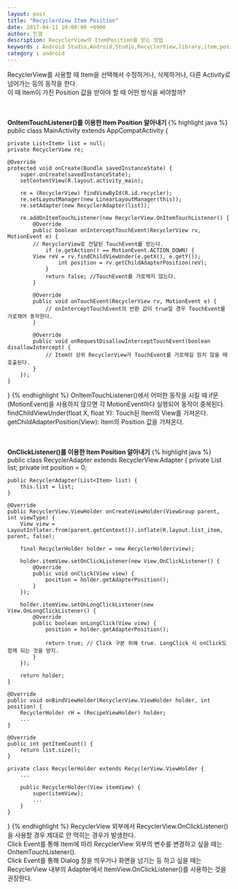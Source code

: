 ```yaml
---
layout: post
title: "RecyclerView Item Position"
date: 2017-04-11 10:00:00 +0900
author: 민갤
description: RecyclerView의 ItemPosition을 얻는 방법
keywords : Android Studio,Android,Studio,RecyclerView,library,item,position,ItemTouch,ClickListener
category : android
---
```

RecyclerView를 사용할 때 Item을 선택해서 수정하거나, 삭제하거나, 다른 Activity로 넘어가는 등의 동작을 한다.<br>
이 때 Item이 가진 Position 값을 받아야 할 때 어떤 방식을 써야할까?<br>
<br>
<br>

<b class="h2"> OnItemTouchListener()를 이용한 Item Position 알아내기 </b>
{% highlight java %}
public class MainActivity extends AppCompatActivity {

    private List<Item> list = null;
    private RecyclerView re;

    @Override
    protected void onCreate(Bundle savedInstanceState) {
        super.onCreate(savedInstanceState);
        setContentView(R.layout.activity_main);

        re = (RecyclerView) findViewById(R.id.recycler);
        re.setLayoutManager(new LinearLayoutManager(this));
        re.setAdapter(new RecyclerAdapter(list));

        re.addOnItemTouchListener(new RecyclerView.OnItemTouchListener() {
            @Override
            public boolean onInterceptTouchEvent(RecyclerView rv, MotionEvent e) {
	        // RecyclerView로 전달된 TouchEvent를 받는다.
                if (e.getAction() == MotionEvent.ACTION_DOWN) {
		    View reV = rv.findChildViewUnder(e.getX(), e.getY());
                    int position = rv.getChildAdapterPosition(reV);
                }
                return false; //TouchEvent를 가로채지 않는다.
            }

            @Override
            public void onTouchEvent(RecyclerView rv, MotionEvent e) {
                // onInterceptTouchEvent의 반환 값이 true일 경우 TouchEvent를 가로채어 동작한다.
            }

            @Override
            public void onRequestDisallowInterceptTouchEvent(boolean disallowIntercept) {
                // Item이 상위 RecyclerView가 TouchEvent를 가로채길 원치 않을 때 호출된다.
            }
        });
    }
}
{% endhighlight %}
OnItemTouchListener()에서 어떠한 동작을 시킬 때 if문(MotionEvent)을 사용하지 않으면 각 MotionEvent마다 실행되어 동작이 중복된다.<br>
findChildViewUnder(float X, float Y): Touch된 Item의 View를 가져온다.<br>
getChildAdapterPosition(View): Item의 Position 값을 가져온다. <br>
<br>
<br>

<b class="h2">  OnClickListener()를 이용한 Item Position 알아내기</b>
{% highlight java %}
public class RecyclerAdapter extends RecyclerView.Adapter {
    private List<Item> list;
    private int position = 0;

    public RecyclerAdapter(List<Item> list) {
        this.list = list;
    }

    @Override
    public RecyclerView.ViewHolder onCreateViewHolder(ViewGroup parent, int viewType) {
        View view = LayoutInflater.from(parent.getContext()).inflate(R.layout.list_item, parent, false);

        final RecyclerHolder holder = new RecyclerHolder(view);

        holder.itemView.setOnClickListener(new View.OnClickListener() {
            @Override
            public void onClick(View view) {
                position = holder.getAdapterPosition();
            }
        });

        holder.itemView.setOnLongClickListener(new View.OnLongClickListener() {
            @Override
            public boolean onLongClick(View view) {
                position = holder.getAdapterPosition();

                return true; // Click 구분 위해 true. LongClick 시 onClick도 함께 되는 것을 방지.
            }
        });

        return holder;
    }

    @Override
    public void onBindViewHolder(RecyclerView.ViewHolder holder, int position) {
        RecyclerHolder rH = (RecipeViewHolder) holder;
        ...
    }

    @Override
    public int getItemCount() {
        return list.size();
    }

    private class RecyclerHolder extends RecyclerView.ViewHolder {
        ...

        public RecyclerHolder(View itemView) {
            super(itemView);
            ...
        }
    }
}
{% endhighlight %}
RecyclerView 외부에서 RecyclerView.OnClickListener()을 사용할 경우 제대로 안 먹히는 경우가 발생한다.<br>
Click Event를 통해 Item에 따라 RecyclerView 외부의 변수를 변경하고 싶을 때는 OnItemTouchListener().<br>
Click Event를 통해 Dialog 창을 띄우거나 화면을 넘기는 등 하고 싶을 때는 <br>
RecyclerView 내부의 Adapter에서 ItemView.OnClickListener()를 사용하는 것을 권장한다.<br>
<br>
<br>

